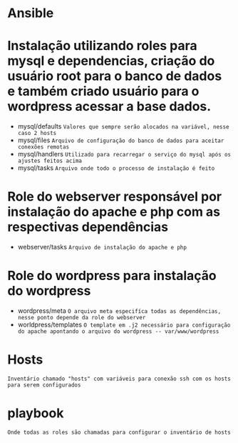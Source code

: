 # Ansible

# Instalação utilizando roles para mysql e dependencias, criação do usuário root para o banco de dados e também criado usuário para o wordpress acessar a base dados.
- mysql/defaults
`Valores que sempre serão alocados na variável, nesse caso 2 hosts`
- mysql/files
`Arquivo de configuração do banco de dados para aceitar conexões remotas`
- mysql/handlers
`Utilizado para recarregar o serviço do mysql após os ajustes feitos acima`
- mysql/tasks
`Arquivo onde todo o processo de instalação é feito`
# Role do webserver responsável por instalação do apache e php com as respectivas dependências
- webserver/tasks
`Arquivo de instalação do apache e php`
# Role do wordpress para instalação do wordpress
- wordpress/meta
`O arquivo meta especifíca todas as dependências, nesse ponto depende da role do webserver`
- worldpress/templates
`O template em .j2 necessário para configuração do apache apontando o arquivo do wordpress -- var/www/wordpress`
# Hosts
`Inventário chamado "hosts" com variáveis para conexão ssh com os hosts para serem configurados`
# playbook
`Onde todas as roles são chamadas para configurar o inventário de hosts`